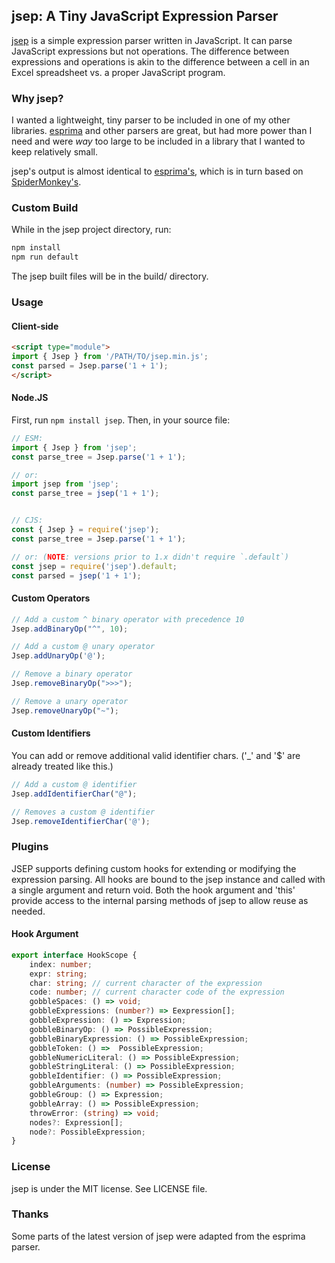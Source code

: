## jsep: A Tiny JavaScript Expression Parser

[jsep](https://ericsmekens.github.io/jsep/) is a simple expression parser written in JavaScript. It can parse JavaScript expressions but not operations. The difference between expressions and operations is akin to the difference between a cell in an Excel spreadsheet vs. a proper JavaScript program.

### Why jsep?

I wanted a lightweight, tiny parser to be included in one of my other libraries. [esprima](http://esprima.org/) and other parsers are great, but had more power than I need and were *way* too large to be included in a library that I wanted to keep relatively small.

jsep's output is almost identical to [esprima's](http://esprima.org/doc/index.html#ast), which is in turn based on [SpiderMonkey's](https://developer.mozilla.org/en-US/docs/SpiderMonkey/Parser_API).

### Custom Build

While in the jsep project directory, run:

```bash
npm install
npm run default
```

The jsep built files will be in the build/ directory.

### Usage

#### Client-side

```html
<script type="module">
import { Jsep } from '/PATH/TO/jsep.min.js';
const parsed = Jsep.parse('1 + 1');
</script>
```

#### Node.JS

First, run `npm install jsep`. Then, in your source file:

```javascript
// ESM:
import { Jsep } from 'jsep';
const parse_tree = Jsep.parse('1 + 1');

// or:
import jsep from 'jsep';
const parse_tree = jsep('1 + 1');


// CJS:
const { Jsep } = require('jsep');
const parse_tree = Jsep.parse('1 + 1');

// or: (NOTE: versions prior to 1.x didn't require `.default`)
const jsep = require('jsep').default;
const parsed = jsep('1 + 1');
```

#### Custom Operators

```javascript
// Add a custom ^ binary operator with precedence 10
Jsep.addBinaryOp("^", 10);

// Add a custom @ unary operator
Jsep.addUnaryOp('@');

// Remove a binary operator
Jsep.removeBinaryOp(">>>");

// Remove a unary operator
Jsep.removeUnaryOp("~");
```

#### Custom Identifiers

You can add or remove additional valid identifier chars. ('_' and '$' are already treated like this.)

```javascript
// Add a custom @ identifier
Jsep.addIdentifierChar("@");

// Removes a custom @ identifier
Jsep.removeIdentifierChar('@');
```

### Plugins
JSEP supports defining custom hooks for extending or modifying the expression parsing.
All hooks are bound to the jsep instance and called with a single argument and return void.
Both the hook argument and 'this' provide access to the internal parsing methods of jsep
to allow reuse as needed.

#### Hook Argument
```typescript
export interface HookScope {
    index: number;
    expr: string;
    char: string; // current character of the expression
    code: number; // current character code of the expression
    gobbleSpaces: () => void;
    gobbleExpressions: (number?) => Eexpression[];
    gobbleExpression: () => Expression;
    gobbleBinaryOp: () => PossibleExpression;
    gobbleBinaryExpression: () => PossibleExpression;
    gobbleToken: () =>  PossibleExpression;
    gobbleNumericLiteral: () => PossibleExpression;
    gobbleStringLiteral: () => PossibleExpression;
    gobbleIdentifier: () => PossibleExpression;
    gobbleArguments: (number) => PossibleExpression;
    gobbleGroup: () => Expression;
    gobbleArray: () => PossibleExpression;
    throwError: (string) => void;
    nodes?: Expression[];
    node?: PossibleExpression;
}
```

### License

jsep is under the MIT license. See LICENSE file.

### Thanks

Some parts of the latest version of jsep were adapted from the esprima parser.
